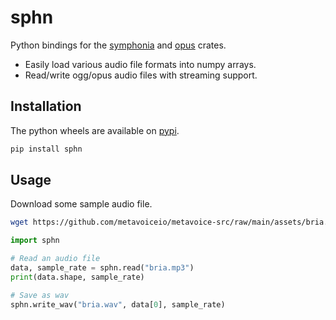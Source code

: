 # sphn

Python bindings for the [symphonia](https://github.com/pdeljanov/Symphonia) and
[opus](https://github.com/SpaceManiac/opus-rs) crates.
- Easily load various audio file formats into numpy arrays.
- Read/write ogg/opus audio files with streaming support.

## Installation

The python wheels are available on [pypi](https://pypi.org/project/sphn/).

```bash
pip install sphn
```

## Usage

Download some sample audio file.
```bash
wget https://github.com/metavoiceio/metavoice-src/raw/main/assets/bria.mp3
```

```python
import sphn

# Read an audio file
data, sample_rate = sphn.read("bria.mp3")
print(data.shape, sample_rate)

# Save as wav
sphn.write_wav("bria.wav", data[0], sample_rate)
```
